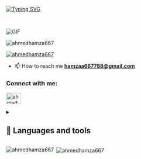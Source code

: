 

[![Typing SVG](https://readme-typing-svg.demolab.com?font=Fira+Code&duration=3000&pause=400&color=0007F7&center=true&vCenter=true&multiline=true&width=435&height=80&lines=Hi+%F0%9F%91%8B%2C+I'm+Ahmed+Hamza;Full+Stack+Web+Developer)](https://git.io/typing-svg)


<br/>



![GIF](https://media.giphy.com/media/zOvBKUUEERdNm/giphy.gif)

<p align="left"> <img src="https://komarev.com/ghpvc/?username=ahmedhamza667&label=Profile%20views&color=0e75b6&style=flat" alt="ahmedhamza667" /> </p>

<p align="left"> <a href="https://github.com/ryo-ma/github-profile-trophy"><img src="https://github-profile-trophy.vercel.app/?username=ahmedhamza667" alt="ahmedhamza667" /></a> </p>

- 📫 How to reach me **hamzaa667788@gmail.com**

<h3 align="left">Connect with me:</h3>
<p align="left">
<a href="https://linkedin.com/in/ahmedhamza667" target="blank"><img align="center" src="https://raw.githubusercontent.com/rahuldkjain/github-profile-readme-generator/master/src/images/icons/Social/linked-in-alt.svg" alt="ahmedhamza667" height="30" width="40" /></a>
</p>
<details>  
  <summary><h2>🧰 Languages and tools</h2></summary>

  ### Programming Languages
  <table>
    <tr>
      <td align="center" width="100" height="100"><img height="50" width="50" src="https://cdn.jsdelivr.net/gh/devicons/devicon/icons/javascript/javascript-original.svg" /><b>JavaScript</b></td>
     </td>
      <td align="center" width="100" height="100"><img height="50" width="50" src="https://cdn.jsdelivr.net/gh/devicons/devicon/icons/html5/html5-original.svg" /><b>HTML5</b></td>
      <td align="center" width="100" height="100"><img height="50" width="50" src="https://cdn.jsdelivr.net/gh/devicons/devicon/icons/css3/css3-original.svg" /><b>CSS3</b></td>
      <td align="center" width="100" height="100"><img height="50" width="50" src="https://cdn.jsdelivr.net/gh/devicons/devicon/icons/cplusplus/cplusplus-original.svg" /><b>C++</b></td>
       </tr>
  </table>

  ### Frameworks and Libraries
  <table>
    <tr>
      <td align="center" width="100" height="100"><img height="50" width="50" src="https://cdn.jsdelivr.net/gh/devicons/devicon/icons/react/react-original.svg" /><b>React.js</b></td>
      <td align="center" width="100" height="100"><img height="50" width="50" src="https://cdn.jsdelivr.net/gh/devicons/devicon/icons/tailwindcss/tailwindcss-plain.svg" /><b>TailwindCSS</b></td>
      <td align="center" width="100" height="100"><img height="50" width="50" src="https://cdn.jsdelivr.net/gh/devicons/devicon/icons/nodejs/nodejs-original.svg" /><b>Node.js</b></td>
      <td align="center" width="100" height="100"><img height="50" width="50" src="https://cdn.jsdelivr.net/gh/devicons/devicon/icons/express/express-original.svg" /><b>Express.js</b></td>
      <td align="center" width="100" height="100"><img height="50" width="50" src="https://cdn.jsdelivr.net/gh/devicons/devicon/icons/jest/jest-plain.svg" /><b>Jest</b></td>   
    </tr>
  </table>

  ### Databases
   <table>
    <tr>
      <td align="center" width="100" height="100"><img height="50" width="50" src="https://cdn.jsdelivr.net/gh/devicons/devicon/icons/postgresql/postgresql-original.svg" /><b>PostgreSQL</b></td>
      <td align="center" width="100" height="100"><img height="50" width="50" src="https://cdn.jsdelivr.net/gh/devicons/devicon/icons/mysql/mysql-original.svg" /><b>MySQL</b></td>
      <td align="center" width="100" height="100"><img height="50" width="50" src="https://cdn.jsdelivr.net/gh/devicons/devicon/icons/sequelize/sequelize-original.svg" /><b>Sequelize</b></td>
    </tr>
  </table>

   ### Tools
   <table>
    <tr>
      <td align="center" width="100" height="100"><img height="50" width="50" src="https://cdn.jsdelivr.net/gh/devicons/devicon/icons/git/git-original.svg" /><br /><b>Git</b></td>
      <td align="center" width="100" height="100"><img height="50" width="50" src="https://devicons.railway.app/i/github-dark.svg" /><b>GitHub</b></td>
      <td align="center" width="100" height="100"><img height="50" width="50" src="https://cdn.jsdelivr.net/gh/devicons/devicon/icons/vscode/vscode-original.svg" /><br /><b>VS Code</b></td>
      <td align="center" width="100" height="100"><img height="50" width="50" src="https://cdn.jsdelivr.net/gh/devicons/devicon/icons/npm/npm-original-wordmark.svg" /><b>NPM</b></td>
      <td align="center" width="100" height="100"><img height="50" width="50" src="https://devicons.railway.app/i/postman.svg" /><b>Postman</b></td>
    </tr>
  </table>
  
</details>


<p><img align="left" src="https://github-readme-stats.vercel.app/api/top-langs?username=ahmedhamza667&show_icons=true&locale=en&layout=compact" alt="ahmedhamza667" /></p>

<p>&nbsp;<img align="center" src="https://github-readme-stats.vercel.app/api?username=ahmedhamza667&show_icons=true&locale=en" alt="ahmedhamza667" /></p>
